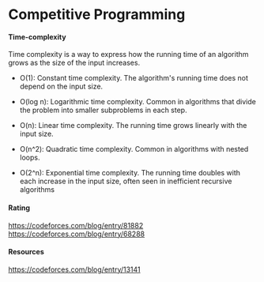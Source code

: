 # Competitive Programming

#### Time-complexity
Time complexity is a way to express how the running time of an algorithm grows as the size of the input increases.

* O(1): Constant time complexity. The algorithm's running time does not depend on the input size.

* O(log n): Logarithmic time complexity. Common in algorithms that divide the problem into smaller subproblems in each step.

* O(n): Linear time complexity. The running time grows linearly with the input size.

* O(n^2): Quadratic time complexity. Common in algorithms with nested loops.

* O(2^n): Exponential time complexity. The running time doubles with each increase in the input size, often seen in inefficient recursive algorithms

#### Rating
https://codeforces.com/blog/entry/81882
https://codeforces.com/blog/entry/68288

#### Resources
https://codeforces.com/blog/entry/13141
